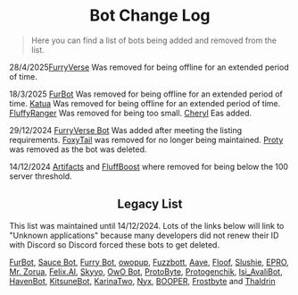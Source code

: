<h1 align="center">Bot Change Log</h1>

> Here you can find a list of bots being added and removed from the list.

28/4/2025[FurryVerse](https://discord.com/oauth2/authorize?client_id=1131388328403546164&scope=applications.commands%20bot) Was removed for being offline for an extended period of time.

18/3/2025 [FurBot](https://discord.com/oauth2/authorize?client_id=716259432878702633&scope=applications.commands%20bot) Was removed for being offline for an extended period of time. [Katua](ttps://discord.com/oauth2/authorize?client_id=1251191594757914644&scope=applications.commands%20bot) Was removed for being offline for an extended period of time. [FluffyRanger](https://discord.com/oauth2/authorize?client_id=1018122677526994964&scope=applications.commands%20bot) Was removed for being too small. [Cheryl](https://discord.com/oauth2/authorize?client_id=940369423125061633&scope=applications.commands%20bot) Eas added.


29/12/2024 [FurryVerse Bot](https://discord.com/oauth2/authorize?client_id=1131388328403546164&scope=applications.commands%20bot) Was added after meeting the listing requirements. [FoxyTail](https://discord.com/oauth2/authorize?client_id=716682147749953616&scope=applications.commands%20bot) was removed for no longer being maintained. [Proty](https://discord.com/oauth2/authorize?client_id=1169730126402039890&scope=applications.commands%20bot) was removed as the bot was deleted. 

14/12/2024 [Artifacts](https://discord.com/oauth2/authorize?client_id=1205104382283096064&scope=applications.commands%20bot) and [FluffBoost](https://discord.com/oauth2/authorize?client_id=1152416549261561856&scope=applications.commands%20bot) where removed for being below the 100 server threshold.


<h2 align="center">Legacy List</h2>

This list was maintained until 14/12/2024. Lots of the links below will link to "Unknown applications" because many developers did not renew their ID with Discord so Discord forced these bots to get deleted.


[FurBot](https://discord.com/oauth2/authorize?client_id=174176308396425217&scope=applications.commands%20bot), [Sauce Bot](https://discord.com/oauth2/authorize?client_id=730158145489338409&scope=applications.commands%20bot), [Furry Bot](https://discord.com/oauth2/authorize?client_id=398251412246495233&scope=applications.commands%20bot), [owopup](https://discord.com/oauth2/authorize?client_id=365255872181567489&scope=applications.commands%20bot), [Fuzzbott](https://discord.com/oauth2/authorize?client_id=730633518992064514&scope=applications.commands%20bot), [Aave](https://discord.com/oauth2/authorize?client_id=486185195989368852&scope=applications.commands%20bot), [Floof](https://discord.com/oauth2/authorize?client_id=780116896775274538&scope=applications.commands%20bot), [Slushie](https://discord.com/oauth2/authorize?client_id=670786019037020188&scope=applications.commands%20bot), [EPRO](https://discord.com/oauth2/authorize?client_id=823554361397215294&scope=applications.commands%20bot), [Mr. Zorua](https://discord.com/oauth2/authorize?client_id=735733344494682124&scope=applications.commands%20bot), [Felix.AI](https://discord.com/api/oauth2/authorize?client_id=1139632229044199444&scope=applications.commands%20bot), [Skyyo](https://discord.com/oauth2/authorize?client_id=877928677109817404&scope=applications.commands%20bot), [OwO Bot](https://discord.com/oauth2/authorize?client_id=517201738646945803&scope=applications.commands%20bot), [ProtoByte](https://discord.com/oauth2/authorize?client_id=877347193328111666&scope=applications.commands%20bot), [Protogenchik](https://discord.com/oauth2/authorize?client_id=890645772557746206&scope=applications.commands%20bot), [Isi_AvaliBot](https://discord.com/oauth2/authorize?client_id=876515016143147110&scope=applications.commands%20bot), [HavenBot](https://discord.com/oauth2/authorize?client_id=688494367807111234&scope=applications.commands%20bot), [KitsuneBot](https://discord.com/oauth2/authorize?client_id=738229595626668102&scope=applications.commands%20bot), [KarinaTwo](https://discord.com/oauth2/authorize?client_id=793530706319114261&scope=applications.commands%20bot), [Nyx](https://discord.com/oauth2/authorize?client_id=600206352916414464&scope=applications.commands%20bot), [BOOPER](https://discord.com/oauth2/authorize?client_id=759083323275608096&scope=applications.commands%20bot), [Frostbyte](https://discord.com/oauth2/authorize?client_id=732233716604076075&scope=applications.commands%20bot) and [Thaldrin](https://discord.com/oauth2/authorize?client_id=434662676547764244&scope=applications.commands%20bot)